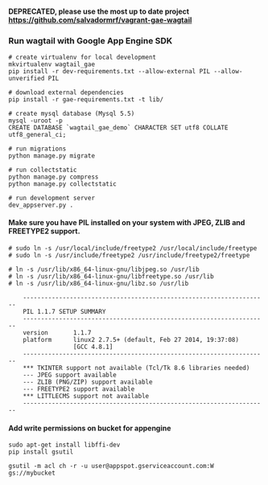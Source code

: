 #### DEPRECATED, please use the most up to date project https://github.com/salvadormrf/vagrant-gae-wagtail

### Run wagtail with Google App Engine SDK
```
# create virtualenv for local development
mkvirtualenv wagtail_gae
pip install -r dev-requirements.txt --allow-external PIL --allow-unverified PIL

# download external dependencies
pip install -r gae-requirements.txt -t lib/

# create mysql database (Mysql 5.5)
mysql -uroot -p
CREATE DATABASE `wagtail_gae_demo` CHARACTER SET utf8 COLLATE utf8_general_ci;

# run migrations
python manage.py migrate

# run collectstatic
python manage.py compress
python manage.py collectstatic

# run development server
dev_appserver.py .
```

#### Make sure you have PIL installed on your system with JPEG, ZLIB and FREETYPE2 support.
```
# sudo ln -s /usr/local/include/freetype2 /usr/local/include/freetype
# sudo ln -s /usr/include/freetype2 /usr/include/freetype2/freetype

# ln -s /usr/lib/x86_64-linux-gnu/libjpeg.so /usr/lib
# ln -s /usr/lib/x86_64-linux-gnu/libfreetype.so /usr/lib
# ln -s /usr/lib/x86_64-linux-gnu/libz.so /usr/lib
```

```
    --------------------------------------------------------------------
    PIL 1.1.7 SETUP SUMMARY
    --------------------------------------------------------------------
    version       1.1.7
    platform      linux2 2.7.5+ (default, Feb 27 2014, 19:37:08)
                  [GCC 4.8.1]
    --------------------------------------------------------------------
    *** TKINTER support not available (Tcl/Tk 8.6 libraries needed)
    --- JPEG support available
    --- ZLIB (PNG/ZIP) support available
    --- FREETYPE2 support available
    *** LITTLECMS support not available
    --------------------------------------------------------------------
```

#### Add write permissions on bucket for appengine
```
sudo apt-get install libffi-dev
pip install gsutil

gsutil -m acl ch -r -u user@appspot.gserviceaccount.com:W gs://mybucket
```
